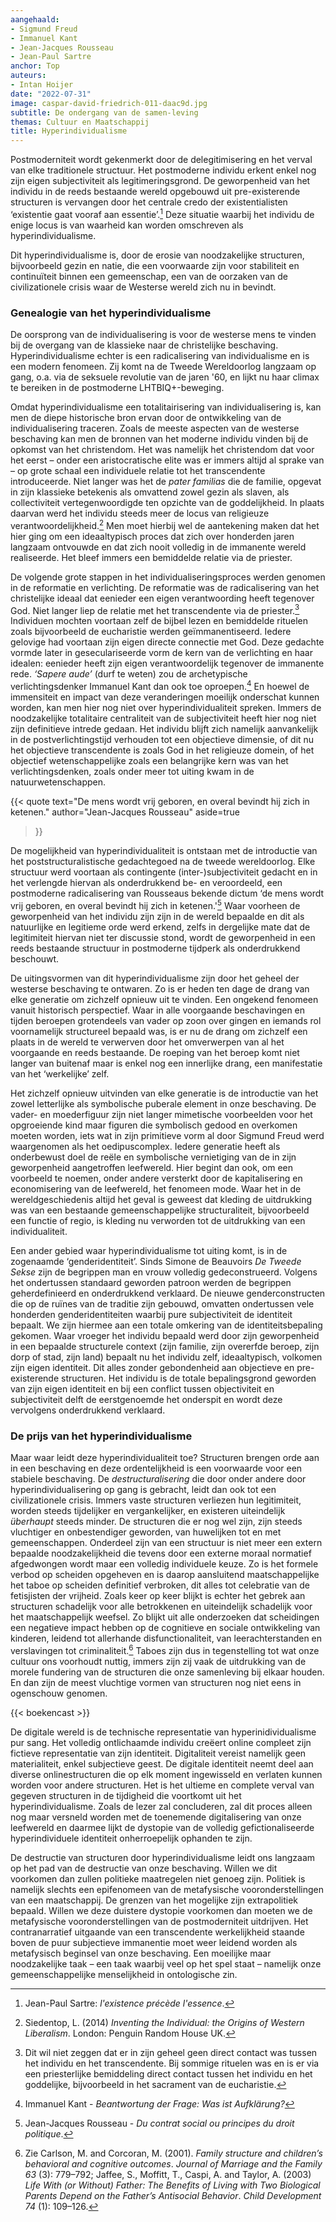 ```yaml
---
aangehaald:
- Sigmund Freud
- Immanuel Kant
- Jean-Jacques Rousseau
- Jean-Paul Sartre
anchor: Top
auteurs:
- Intan Hoijer
date: "2022-07-31"
image: caspar-david-friedrich-011-daac9d.jpg
subtitle: De ondergang van de samen-leving
themas: Cultuur en Maatschappij
title: Hyperindividualisme
---
```

Postmoderniteit wordt gekenmerkt door de delegitimisering en het verval van elke traditionele structuur. Het postmoderne individu erkent enkel nog zijn eigen subjectiviteit als legitimeringsgrond. De geworpenheid van het individu in de reeds bestaande wereld opgebouwd uit pre-existerende structuren is vervangen door het centrale credo der existentialisten ‘existentie gaat vooraf aan essentie’.[^1] Deze situatie waarbij het individu de enige locus is van waarheid kan worden omschreven als hyperindividualisme.

Dit hyperindividualisme is, door de erosie van noodzakelijke structuren, bijvoorbeeld gezin en natie, die een voorwaarde zijn voor stabiliteit en continuïteit binnen een gemeenschap, een van de oorzaken van de civilizationele crisis waar de Westerse wereld zich nu in bevindt.  

### Genealogie van het hyperindividualisme

De oorsprong van de individualisering is voor de westerse mens te vinden bij de overgang van de klassieke naar de christelijke beschaving. Hyperindividualisme echter is een radicalisering van individualisme en is een modern fenomeen. Zij komt na de Tweede Wereldoorlog langzaam op gang, o.a. via de seksuele revolutie van de jaren '60, en lijkt nu haar climax te bereiken in de postmoderne LHTBIQ+-beweging.

Omdat hyperindividualisme een totalitairisering van individualisering is, kan men de diepe historische bron ervan door de ontwikkeling van de individualisering traceren. Zoals de meeste aspecten van de westerse beschaving kan men de bronnen van het moderne individu vinden bij de opkomst van het christendom. Het was namelijk het christendom dat voor het eerst – onder een aristocratische elite was er immers altijd al sprake van – op grote schaal een individuele relatie tot het transcendente introduceerde. Niet langer was het de *pater familias* die de familie, opgevat in zijn klassieke betekenis als omvattend zowel gezin als slaven, als collectiviteit vertegenwoordigde ten opzichte van de goddelijkheid. In plaats daarvan werd het individu steeds meer de locus van religieuze verantwoordelijkheid.[^2] Men moet hierbij wel de aantekening maken dat het hier ging om een ideaaltypisch proces dat zich over honderden jaren langzaam ontvouwde en dat zich nooit volledig in de immanente wereld realiseerde. Het bleef immers een bemiddelde relatie via de priester.

De volgende grote stappen in het individualiseringsproces werden genomen in de reformatie en verlichting. De reformatie was de radicalisering van het christelijke ideaal dat eenieder een eigen verantwoording heeft tegenover God. Niet langer liep de relatie met het transcendente via de priester.[^3] Individuen mochten voortaan zelf de bijbel lezen en bemiddelde rituelen zoals bijvoorbeeld de eucharistie werden geïmmanentiseerd. Iedere gelovige had voortaan zijn eigen directe connectie met God. Deze gedachte vormde later in geseculariseerde vorm de kern van de verlichting en haar idealen: eenieder heeft zijn eigen verantwoordelijk tegenover de immanente rede. *‘Sapere aude’* (durf te weten) zou de archetypische verlichtingsdenker Immanuel Kant dan ook toe oproepen.[^4] En hoewel de immensiteit en impact van deze veranderingen moeilijk onderschat kunnen worden, kan men hier nog niet over hyperindividualiteit spreken. Immers de noodzakelijke totalitaire centraliteit van de subjectiviteit heeft hier nog niet zijn definitieve intrede gedaan. Het individu blijft zich namelijk aanvankelijk in de postverlichtingstijd verhouden tot een objectieve dimensie, of dit nu het objectieve transcendente is zoals God in het religieuze domein, of het objectief wetenschappelijke zoals een belangrijke kern was van het verlichtingsdenken, zoals onder meer tot uiting kwam in de natuurwetenschappen.

{{< quote
	text="De mens wordt vrij geboren, en overal bevindt hij zich in ketenen."
	author="Jean-Jacques Rousseau"
	aside=true
>}}

De mogelijkheid van hyperindividualiteit is ontstaan met de introductie van het poststructuralistische gedachtegoed na de tweede wereldoorlog. Elke structuur werd voortaan als contingente (inter-)subjectiviteit gedacht en in het verlengde hiervan als onderdrukkend be- en veroordeeld, een postmoderne radicalisering van Rousseaus bekende dictum ‘de mens wordt vrij geboren, en overal bevindt hij zich in ketenen.'[^5] Waar voorheen de geworpenheid van het individu zijn zijn in de wereld bepaalde en dit als natuurlijke en legitieme orde werd erkend, zelfs in dergelijke mate dat de legitimiteit hiervan niet ter discussie stond, wordt de geworpenheid in een reeds bestaande structuur in postmoderne tijdperk als onderdrukkend beschouwt.

De uitingsvormen van dit hyperindividualisme zijn door het geheel der westerse beschaving te ontwaren. Zo is er heden ten dage de drang van elke generatie om zichzelf opnieuw uit te vinden. Een ongekend fenomeen vanuit historisch perspectief. Waar in alle voorgaande beschavingen en tijden beroepen grotendeels van vader op zoon over gingen en iemands rol voornamelijk structureel bepaald was, is er nu de drang om zichzelf een plaats in de wereld te verwerven door het omverwerpen van al het voorgaande en reeds bestaande. De roeping van het beroep komt niet langer van buitenaf maar is enkel nog een innerlijke drang, een manifestatie van het ‘werkelijke’ zelf.

Het zichzelf opnieuw uitvinden van elke generatie is de introductie van het zowel letterlijke als symbolische puberale element in onze beschaving. De vader- en moederfiguur zijn niet langer mimetische voorbeelden voor het opgroeiende kind maar figuren die symbolisch gedood en overkomen moeten worden, iets wat in zijn primitieve vorm al door Sigmund Freud werd waargenomen als het oedipuscomplex. Iedere generatie heeft als onderbewust doel de reële en symbolische vernietiging van de in zijn geworpenheid aangetroffen leefwereld. Hier begint dan ook, om een voorbeeld te noemen, onder andere versterkt door de kapitalisering en economisering van de leefwereld, het fenomeen mode. Waar het in de wereldgeschiedenis altijd het geval is geweest dat kleding de uitdrukking was van een bestaande gemeenschappelijke structuraliteit, bijvoorbeeld een functie of regio, is kleding nu verworden tot de uitdrukking van een individualiteit.

Een ander gebied waar hyperindividualisme tot uiting komt, is in de zogenaamde ‘genderidentiteit’. Sinds Simone de Beauvoirs *De Tweede Sekse* zijn de begrippen man en vrouw volledig gedeconstrueerd. Volgens het ondertussen standaard geworden patroon werden de begrippen geherdefinieerd en onderdrukkend verklaard. De nieuwe genderconstructen die op de ruïnes van de traditie zijn gebouwd, omvatten ondertussen vele honderden genderidentiteiten waarbij pure subjectiviteit de identiteit bepaalt. We zijn hiermee aan een totale omkering van de identiteitsbepaling gekomen. Waar vroeger het individu bepaald werd door zijn geworpenheid in een bepaalde structurele context (zijn familie, zijn overerfde beroep, zijn dorp of stad, zijn land) bepaalt nu het individu zelf, ideaaltypisch, volkomen zijn eigen identiteit. Dit alles zonder gebondenheid aan objectieve en pre-existerende structuren. Het individu is de totale bepalingsgrond geworden van zijn eigen identiteit en bij een conflict tussen objectiviteit en subjectiviteit delft de eerstgenoemde het onderspit en wordt deze vervolgens onderdrukkend verklaard.

### De prijs van het hyperindividualisme

Maar waar leidt deze hyperindividualiteit toe? Structuren brengen orde aan in een beschaving en deze ordentelijkheid is een voorwaarde voor een stabiele beschaving. De *destructuralisering* die door onder andere door hyperindividualisering op gang is gebracht, leidt dan ook tot een civilizationele crisis. Immers vaste structuren verliezen hun legitimiteit, worden steeds tijdelijker en vergankelijker, en existeren uiteindelijk *überhaupt* steeds minder. De structuren die er nog wel zijn, zijn steeds vluchtiger en onbestendiger geworden, van huwelijken tot en met gemeenschappen. Onderdeel zijn van een structuur is niet meer een extern bepaalde noodzakelijkheid die tevens door een externe moraal normatief afgedwongen wordt maar een volledig individuele keuze. Zo is het formele verbod op scheiden opgeheven en is daarop aansluitend maatschappelijke het taboe op scheiden definitief verbroken, dit alles tot celebratie van de fetisjisten der vrijheid. Zoals keer op keer blijkt is echter het gebrek aan structuren schadelijk voor alle betrokkenen en uiteindelijk schadelijk voor het maatschappelijk weefsel. Zo blijkt uit alle onderzoeken dat scheidingen een negatieve impact hebben op de cognitieve en sociale ontwikkeling van kinderen, leidend tot allerhande disfunctionaliteit, van leerachterstanden en verslavingen tot criminaliteit.[^6] Taboes zijn dus in tegenstelling tot wat onze cultuur ons voorhoudt nuttig, immers zijn zij vaak de uitdrukking van de morele fundering van de structuren die onze samenleving bij elkaar houden. En dan zijn de meest vluchtige vormen van structuren nog niet eens in ogenschouw genomen.

{{< boekencast >}}

De digitale wereld is de technische representatie van hyperinidividualisme pur sang. Het volledig ontlichaamde individu creëert online compleet zijn fictieve representatie van zijn identiteit. Digitaliteit vereist namelijk geen materialiteit, enkel subjectieve geest. De digitale identiteit neemt deel aan diverse onlinestructuren die op elk moment ingewisseld en verlaten kunnen worden voor andere structuren. Het is het ultieme en complete verval van gegeven structuren in de tijdigheid die voortkomt uit het hyperindividualisme. Zoals de lezer zal concluderen, zal dit proces alleen nog maar versneld worden met de toenemende digitalisering van onze leefwereld en daarmee lijkt de dystopie van de volledig gefictionaliseerde hyperindividuele identiteit onherroepelijk ophanden te zijn.

De destructie van structuren door hyperindividualisme leidt ons langzaam op het pad van de destructie van onze beschaving. Willen we dit voorkomen dan zullen politieke maatregelen niet genoeg zijn. Politiek is namelijk slechts een epifenomeen van de metafysische vooronderstellingen van een maatschappij. De grenzen van het mogelijke zijn extrapolitiek bepaald. Willen we deze duistere dystopie voorkomen dan moeten we de metafysische vooronderstellingen van de postmoderniteit uitdrijven. Het contranarratief uitgaande van een transcendente werkelijkheid staande boven de puur subjectieve immanentie moet weer leidend worden als metafysisch beginsel van onze beschaving. Een moeilijke maar noodzakelijke taak – een taak waarbij veel op het spel staat – namelijk onze gemeenschappelijke menselijkheid in ontologische zin.

[^1]: Jean-Paul Sartre: *l'existence précède l'essence*.
[^2]: Siedentop, L. (2014) *Inventing the Individual: the Origins of Western Liberalism*. London: Penguin Random House UK.
[^3]: Dit wil niet zeggen dat er in zijn geheel geen direct contact was tussen het individu en het transcendente. Bij sommige rituelen was en is er via een priesterlijke bemiddeling direct contact tussen het individu en het goddelijke, bijvoorbeeld in het sacrament van de eucharistie.
[^4]: Immanuel Kant - *Beantwortung der Frage: Was ist Aufklärung?*
[^5]: Jean-Jacques Rousseau - *Du contrat social ou principes du droit politique*.
[^6]: Zie Carlson, M. and Corcoran, M. (2001). *Family structure and children’s behavioral and cognitive outcomes*. *Journal of Marriage and the Family 63* (3): 779–792; Jaffee, S., Moffitt, T., Caspi, A. and Taylor, A. (2003) *Life With (or Without) Father: The Benefits of Living with Two Biological Parents Depend on the Father’s Antisocial Behavior*. *Child Development 74* (1): 109–126.
